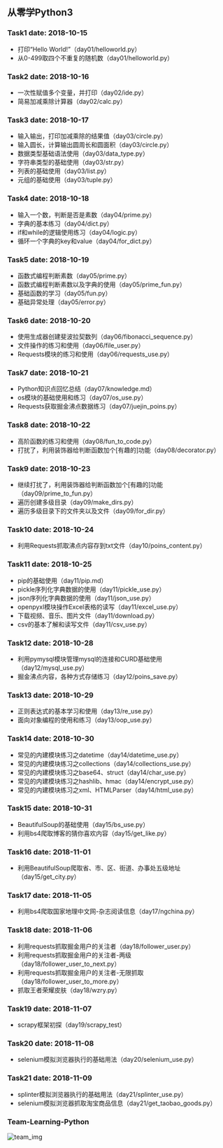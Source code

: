 ## 从零学Python3

### Task1 date: 2018-10-15

- 打印“Hello World!”（day01/helloworld.py）
- 从0-499取四个不重复的随机数（day01/helloworld.py）

### Task2 date: 2018-10-16

- 一次性赋值多个变量，并打印（day02/ide.py）
- 简易加减乘除计算器（day02/calc.py）

### Task3 date: 2018-10-17

- 输入输出，打印加减乘除的结果值（day03/circle.py）
- 输入圆长，计算输出圆周长和圆面积（day03/circle.py）
- 数据类型基础语法使用（day03/data_type.py）
- 字符串类型的基础使用（day03/str.py）
- 列表的基础使用（day03/list.py）
- 元组的基础使用（day03/tuple.py）

### Task4 date: 2018-10-18

- 输入一个数，判断是否是素数（day04/prime.py）
- 字典的基本练习（day04/dict.py）
- if和while的逻辑使用练习（day04/logic.py）
- 循环一个字典的key和value（day04/for_dict.py）

### Task5 date: 2018-10-19

- 函数式编程判断素数（day05/prime.py）
- 函数式编程判断素数以及字典的使用（day05/prime_fun.py）
- 基础函数的学习（day05/fun.py）
- 基础异常处理（day05/error.py）

### Task6 date: 2018-10-20

- 使用生成器创建斐波拉契数列（day06/fibonacci_sequence.py）
- 文件操作的练习和使用（day06/file_user.py）
- Requests模块的练习和使用（day06/requests_use.py）

### Task7 date: 2018-10-21

- Python知识点回忆总结（day07/knowledge.md）
- os模块的基础使用和练习（day07/os_use.py）
- Requests获取掘金沸点数据练习（day07/juejin_poins.py）

### Task8 date: 2018-10-22

- 高阶函数的练习和使用（day08/fun_to_code.py）
- 打扰了，利用装饰器给判断函数加个[有趣的]功能（day08/decorator.py）

### Task9 date: 2018-10-23

- 继续打扰了，利用装饰器给判断函数加个[有趣的]功能（day09/prime_to_fun.py）
- 遍历创建多级目录（day09/make_dirs.py）
- 遍历多级目录下的文件夹以及文件（day09/for_dir.py）

### Task10 date: 2018-10-24

- 利用Requests抓取沸点内容存到txt文件（day10/poins_content.py）

### Task11 date: 2018-10-25

- pip的基础使用（day11/pip.md）
- pickle序列化字典数据的使用（day11/pickle_use.py）
- json序列化字典数据的使用（day11/json_use.py）
- openpyxl模块操作Excel表格的读写（day11/excel_use.py）
- 下载视频、音乐、图片文件（day11/download.py）
- csv的基本了解和读写文件（day11/csv_use.py）

### Task12 date: 2018-10-28

- 利用pymysql模块管理mysql的连接和CURD基础使用（day12/mysql_use.py）
- 掘金沸点内容，各种方式存储练习（day12/poins_save.py）

### Task13 date: 2018-10-29

- 正则表达式的基本学习和使用（day13/re_use.py）
- 面向对象编程的使用和练习（day13/oop_use.py）

### Task14 date: 2018-10-30

- 常见的内建模块练习之datetime（day14/datetime_use.py）
- 常见的内建模块练习之collections（day14/collections_use.py）
- 常见的内建模块练习之base64、struct（day14/char_use.py）
- 常见的内建模块练习之hashlib、hmac（day14/encrypt_use.py）
- 常见的内建模块练习之xml、HTMLParser（day14/html_use.py）

### Task15 date: 2018-10-31

- BeautifulSoup的基础使用（day15/bs_use.py）
- 利用bs4爬取博客的猜你喜欢内容（day15/get_like.py）

### Task16 date: 2018-11-01

- 利用BeautifulSoup爬取省、市、区、街道、办事处五级地址（day15/get_city.py）

### Task17 date: 2018-11-05

- 利用bs4爬取国家地理中文网-杂志阅读信息（day17/ngchina.py）

### Task18 date: 2018-11-06

- 利用requests抓取掘金用户的关注者（day18/follower_user.py）
- 利用requests抓取掘金用户的关注者-两级（day18/follower_user_to_next.py）
- 利用requests抓取掘金用户的关注者-无限抓取（day18/follower_user_to_more.py）
- 抓取王者荣耀皮肤（day18/wzry.py）

### Task19 date: 2018-11-07

- scrapy框架初探（day19/scrapy_test）

### Task20 date: 2018-11-08

- selenium模拟浏览器执行的基础用法（day20/selenium_use.py）

### Task21 date: 2018-11-09

- splinter模拟浏览器执行的基础用法（day21/splinter_use.py）
- selenium模拟浏览器抓取淘宝商品信息（day21/get_taobao_goods.py）

### Team-Learning-Python

![team_img](https://images.unsplash.com/photo-1523240795612-9a054b0db644?ixlib=rb-0.3.5&ixid=eyJhcHBfaWQiOjEyMDd9&s=07bcd69444b1da123c309e5f4485371b&auto=format&fit=crop&w=1050&q=80)


